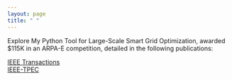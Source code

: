```yaml
---
layout: page
title: " "
---
```


Explore My Python Tool for Large-Scale Smart Grid Optimization, awarded $115K in an ARPA-E competition, detailed in the following publications:



<a href="{{ site.baseurl }}/assets/IEEE_TIA.pdf" target="_blank">IEEE Transactions</a> <br>
<a href="https://raw.githubusercontent.com/hssharadga/hssharadga.github.io/main/assets/IEEE_TPEC.pdf" target="_blank">IEEE-TPEC</a>

<!-- [IEEE Transactions](https://raw.githubusercontent.com/hssharadga/hssharadga.github.io/main/assets/IEEE_TIA.pdf) -->
<!-- [IEEE-TPEC](https://raw.githubusercontent.com/hssharadga/hssharadga.github.io/main/assets/IEEE_TPEC.pdf) --> 
